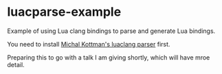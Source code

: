 luacparse-example
=================

Example of using Lua clang bindings to parse and generate Lua bindings.

You need to install [Michal Kottman's luaclang parser](https://github.com/mkottman/luaclang-parser) first.

Preparing this to go with a talk I am giving shortly, which will have mroe detail.

